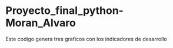 # Proyecto_final_python-Moran_Alvaro
Este codigo genera tres graficos con los indicadores de desarrollo
